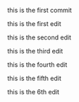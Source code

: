 this is the first commit

this is the first edit

this is the second edit

this is the third edit

this is the fourth edit

this is the fifth edit

this is the 6th edit
